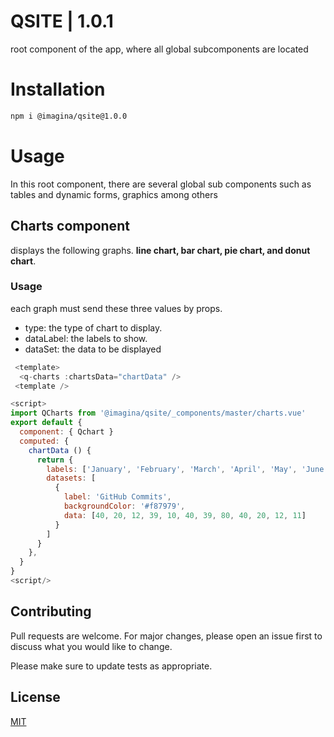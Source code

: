 # QSITE  | 1.0.1
root component of the app, where all global subcomponents are located 

# Installation
```bash
npm i @imagina/qsite@1.0.0
```

# Usage
In this root component, there are several global sub components such as tables and dynamic forms, graphics among others

## Charts component

displays the following graphs. 
**line chart, bar chart, pie chart, and donut chart**.

### Usage 
each graph must send these three values ​​by props.
- type: the type of chart to display.
- dataLabel: the labels to show.
- dataSet: the data to be displayed

 
```js
 <template>
  <q-charts :chartsData="chartData" />
 <template />

<script>
import QCharts from '@imagina/qsite/_components/master/charts.vue'
export default {
  component: { Qchart }
  computed: {
    chartData () {
      return {
        labels: ['January', 'February', 'March', 'April', 'May', 'June'],
        datasets: [
          {
            label: 'GitHub Commits',
            backgroundColor: '#f87979',
            data: [40, 20, 12, 39, 10, 40, 39, 80, 40, 20, 12, 11]
          }
        ]
      }
    },
  }
}
<script/>
``` 


## Contributing
Pull requests are welcome. For major changes, please open an issue first to discuss what you would like to change.

Please make sure to update tests as appropriate.

## License
[MIT](https://choosealicense.com/licenses/mit/)
